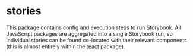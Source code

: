 # stories

This package contains config and execution steps to run Storybook. All JavaScript packages are aggregated into a single Storybook run, so individual stories can be found co-located with their relevant components (this is almost entirely within the [react](../react/) package).